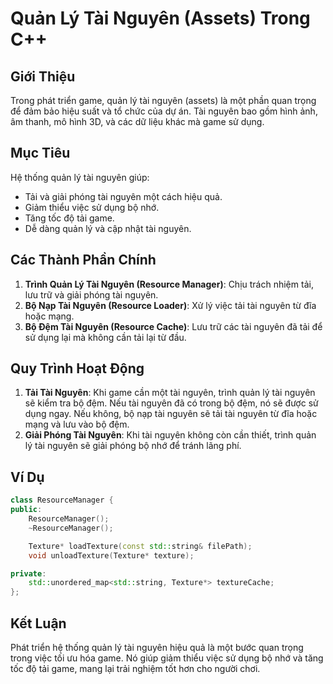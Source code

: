 # Quản Lý Tài Nguyên (Assets) Trong C++

## Giới Thiệu
Trong phát triển game, quản lý tài nguyên (assets) là một phần quan trọng để đảm bảo hiệu suất và tổ chức của dự án. Tài nguyên bao gồm hình ảnh, âm thanh, mô hình 3D, và các dữ liệu khác mà game sử dụng.

## Mục Tiêu
Hệ thống quản lý tài nguyên giúp:
- Tải và giải phóng tài nguyên một cách hiệu quả.
- Giảm thiểu việc sử dụng bộ nhớ.
- Tăng tốc độ tải game.
- Dễ dàng quản lý và cập nhật tài nguyên.

## Các Thành Phần Chính
1. **Trình Quản Lý Tài Nguyên (Resource Manager)**: Chịu trách nhiệm tải, lưu trữ và giải phóng tài nguyên.
2. **Bộ Nạp Tài Nguyên (Resource Loader)**: Xử lý việc tải tài nguyên từ đĩa hoặc mạng.
3. **Bộ Đệm Tài Nguyên (Resource Cache)**: Lưu trữ các tài nguyên đã tải để sử dụng lại mà không cần tải lại từ đầu.

## Quy Trình Hoạt Động
1. **Tải Tài Nguyên**: Khi game cần một tài nguyên, trình quản lý tài nguyên sẽ kiểm tra bộ đệm. Nếu tài nguyên đã có trong bộ đệm, nó sẽ được sử dụng ngay. Nếu không, bộ nạp tài nguyên sẽ tải tài nguyên từ đĩa hoặc mạng và lưu vào bộ đệm.
2. **Giải Phóng Tài Nguyên**: Khi tài nguyên không còn cần thiết, trình quản lý tài nguyên sẽ giải phóng bộ nhớ để tránh lãng phí.

## Ví Dụ
```cpp
class ResourceManager {
public:
    ResourceManager();
    ~ResourceManager();

    Texture* loadTexture(const std::string& filePath);
    void unloadTexture(Texture* texture);

private:
    std::unordered_map<std::string, Texture*> textureCache;
};
```

## Kết Luận
Phát triển hệ thống quản lý tài nguyên hiệu quả là một bước quan trọng trong việc tối ưu hóa game. Nó giúp giảm thiểu việc sử dụng bộ nhớ và tăng tốc độ tải game, mang lại trải nghiệm tốt hơn cho người chơi.
